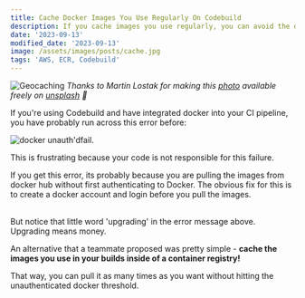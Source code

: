 ```yaml
---
title: Cache Docker Images You Use Regularly On Codebuild
description: If you cache images you use regularly, you can avoid the deadly 🐳 docker throttle
date: '2023-09-13'
modified_date: '2023-09-13'
image: /assets/images/posts/cache.jpg
tags: 'AWS, ECR, Codebuild'
---
```


![Geocaching](/assets/images/posts/cache.jpg)
_Thanks to Martin Lostak for making this [photo](https://unsplash.com/photos/xxk5li0MRB4) available freely on [unsplash](www.unsplash.com) 🎁_
<br />

If you're using Codebuild and have integrated docker into your CI pipeline, you have probably run across this error before:
<br />

![docker unauth'dfail](/assets/images/docker-too-many-unauthd-requests.png).


This is frustrating because your code is not responsible for this failure.
<br />

If you get this error, its probably because you are pulling the images from docker hub without first authenticating to Docker. The obvious fix for this is to create a docker account and login before you pull the images.


<br />
But notice that little word 'upgrading' in the error message above. Upgrading means money.

<br />


An alternative that a teammate proposed was pretty simple - **cache the images you use in your builds inside of a container registry!**

That way, you can pull it as many times as you want without hitting the unauthenticated docker threshold.